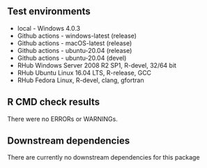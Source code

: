 
## Test environments
* local - Windows 4.0.3
* Github actions - windows-latest (release)
* Github actions - macOS-latest (release)
* Github actions - ubuntu-20.04 (release)
* Github actions - ubuntu-20.04 (devel)
* RHub Windows Server 2008 R2 SP1, R-devel, 32/64 bit
* RHub 	Ubuntu Linux 16.04 LTS, R-release, GCC
* RHub Fedora Linux, R-devel, clang, gfortran

## R CMD check results
There were no ERRORs or WARNINGs.

## Downstream dependencies
There are currently no downstream dependencies for this package
